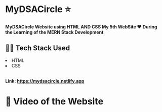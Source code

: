 # MyDSACircle ⭐<br>
<b>MyDSACircle Website using HTML AND CSS My 5th WebSite ❤️ During the Learning of the MERN Stack Development</b>

## 👨‍💻 Tech Stack Used
<li>HTML</li>
<li>CSS</li>
<br>

<b>Link: https://mydsacircle.netlify.app</b>

# 🎥 Video of the Website
